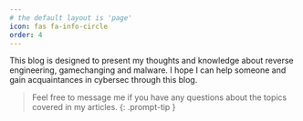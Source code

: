 ```yaml
---
# the default layout is 'page'
icon: fas fa-info-circle
order: 4
---
```

This blog is designed to present my thoughts and knowledge about reverse engineering, gamechanging and malware. I hope I can help someone and gain acquaintances in cybersec through this blog.

> Feel free to message me if you have any questions about the topics covered in my articles.
{: .prompt-tip }